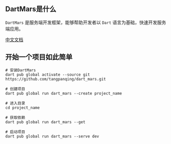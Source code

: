 ## DartMars是什么

`DartMars` 是服务端开发框架，能够帮助开发者以 `Dart` 语言为基础，快速开发服务端应用。

[中文文档](https://tangpanqing.github.io/dart_mars_docs/zh/)

## 开始一个项目如此简单

```
# 安装DartMars
dart pub global activate --source git https://github.com/tangpanqing/dart_mars.git

# 创建项目
dart pub global run dart_mars --create project_name

# 进入目录
cd project_name

# 获取依赖
dart pub global run dart_mars --get 

# 启动项目
dart pub global run dart_mars --serve dev
```